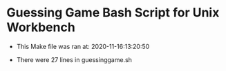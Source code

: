 # Guessing Game Bash Script for Unix Workbench

* This Make file was ran at: 2020-11-16:13:20:50

* There were 27 lines in guessinggame.sh

